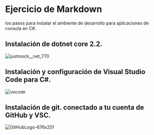 # Ejercicio de Markdown
los pasos para instalar el ambiente de desarrollo para aplicaciones de consola en C#.

## Instalación de dotnet core 2.2.
![justmock__net_770](https://user-images.githubusercontent.com/60378108/73618093-dad78a80-45d9-11ea-9421-c82b9796e946.png)

## Instalación y configuración de Visual Studio Code para C#.
![vscode](https://user-images.githubusercontent.com/60378108/73618098-e7f47980-45d9-11ea-817d-1b1af071b03b.png)

## Instalación de git. conectado a tu cuenta de GitHub y VSC.
![GitHubLogo-676x251](https://user-images.githubusercontent.com/60378108/73618105-f04cb480-45d9-11ea-8dbd-d4020cef267c.png)
